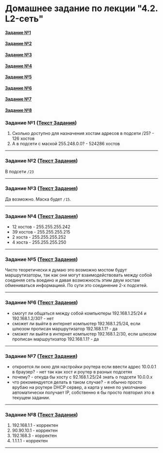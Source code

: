 # Домашнее задание по лекции "4.2. L2-сеть"

#### [Задание №1](#задание-1-текст-задания)
#### [Задание №2](#задание-2-текст-задания)
#### [Задание №3](#задание-3-текст-задания)
#### [Задание №4](#задание-3-текст-задания)
#### [Задание №5](#задание-3-текст-задания)
#### [Задание №6](#задание-3-текст-задания)
#### [Задание №7](#задание-3-текст-задания)
#### [Задание №8](#задание-3-текст-задания)

### Задание №1 ([Текст Задания](https://github.com/netology-code/snet-homeworks/blob/main/4-03.md#%D0%B7%D0%B0%D0%B4%D0%B0%D0%BD%D0%B8%D0%B5-1))

1. Сколько доступно для назначения хостам адресов в подсети /25? - 126 хостов
2. А в подсети с маской 255.248.0.0? - 524286 хостов

---

### Задание №2 ([Текст Задания](https://github.com/netology-code/snet-homeworks/blob/main/4-03.md#%D0%B7%D0%B0%D0%B4%D0%B0%D0%BD%D0%B8%D0%B5-2))

В подсети `/23`

---

### Задание №3 ([Текст Задания](https://github.com/netology-code/snet-homeworks/blob/main/4-03.md#%D0%B7%D0%B0%D0%B4%D0%B0%D0%BD%D0%B8%D0%B5-3))

Да возможно. Маска будет `/15`.

---

### Задание №4 ([Текст Задания](https://github.com/netology-code/snet-homeworks/blob/main/4-03.md#%D0%B7%D0%B0%D0%B4%D0%B0%D0%BD%D0%B8%D0%B5-4))

* 12 хостов - 255.255.255.242
* 39 хостов - 255.255.255.215
* 2 хоста - 255.255.255.252
* 4 хоста - 255.255.255.250

---

### Задание №5 ([Текст Задания](https://github.com/netology-code/snet-homeworks/blob/main/4-03.md#%D0%B7%D0%B0%D0%B4%D0%B0%D0%BD%D0%B8%D0%B5-5))

Чисто теоретически я думаю это возможно мостом будут маршрутизаторы, так как они могут взаимодействовать между собой 
соединяя сеть воедино и давая возможность этим двум хостам обмениваться информацией. По сути это соединение 2-х подсетей.

---

### Задание №6 ([Текст Задания](https://github.com/netology-code/snet-homeworks/blob/main/4-03.md#%D0%B7%D0%B0%D0%B4%D0%B0%D0%BD%D0%B8%D0%B5-6))

* смогут ли общаться между собой компьютеры 192.168.1.25/24 и 192.168.1.2/30? - нет
* сможет ли выйти в интернет компьютер 192.168.1.25/24, если шлюзом прописан маршрутизатор 192.168.1.1? - да
* сможет ли выйти в интернет компьютер 192.168.1.2/30, если шлюзом прописан маршрутизатор 192.168.1.1? - да

---

### Задание №7 ([Текст Задания](https://github.com/netology-code/snet-homeworks/blob/main/4-03.md#%D0%B7%D0%B0%D0%B4%D0%B0%D0%BD%D0%B8%D0%B5-7))

* откроется ли окно для настройки роутера если ввести адрес 10.0.0.1 в браузер? - нет так как хост и роутер в разных подсетях
* почему? - откуда бы хосту с 92.168.1.25/24 знать о подсети 10.0.0.х
* что рекомендуется делать в таком случае? - я обычно просто врубаю на роутере DHCP сервер, а карта у меня по умолчанию 
автоматически получает IP, собственно я бы просто повторил это в текущем задании.

---

### Задание №8 ([Текст Задания](https://github.com/netology-code/snet-homeworks/blob/main/4-03.md#%D0%B7%D0%B0%D0%B4%D0%B0%D0%BD%D0%B8%D0%B5-8))

1. 	192.168.1.1 - корректен
3. 	90.90.10.1 - корректен
4. 	192.168.3 - корректен
6. 	1.1.1.1 - корректен

---



